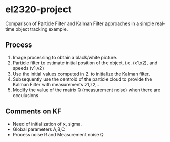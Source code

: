 # el2320-project

Comparison of Particle Filter and Kalman Filter approaches in a simple real-time object tracking example.

## Process

1. Image processing to obtain a black/white picture.
2. Particle filter to estimate initial position of the object, i.e. (x1,x2), and speeds (v1,v2)
3. Use the initial values computed in 2. to initialize the Kalman filter.
4. Subsequently use the centroid of the particle cloud to provide the Kalman Filter with measurements z1,z2,..
5. Modify the value of the matrix Q (measurement noise) when there are occulusions


## Comments on KF

- Need of initialization of x, sigma.
- Global parameters A,B,C
- Process noise R and Measurement noise Q

